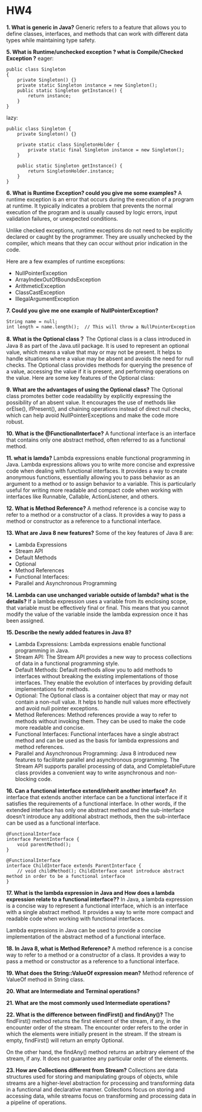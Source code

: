 # HW4
**1. What is generic in Java?**
Generic refers to a feature that allows you to define classes, interfaces, and methods that can work with different data types while maintaining type safety. 

**5. What is Runtime/unchecked exception ? what is Compile/Checked Exception ?**
eager:
```
public class Singleton
{
    private Singleton() {}
    private static Singleton instance = new Singleton();
    public static Singleton getInstance() {
        return instance;
    }
}
```

lazy:
```
public class Singleton {
    private Singleton() {}

    private static class SingletonHolder {
        private static final Singleton instance = new Singleton();
    }

    public static Singleton getInstance() {
        return SingletonHolder.instance;
    }
}
```

**6. What is Runtime Exception? could you give me some examples?**
A runtime exception is an error that occurs during the execution of a program at runtime. It typically indicates a problem that prevents the normal execution of the program and is usually caused by logic errors, input validation failures, or unexpected conditions.

Unlike checked exceptions, runtime exceptions do not need to be explicitly declared or caught by the programmer. They are usually unchecked by the compiler, which means that they can occur without prior indication in the code.

Here are a few examples of runtime exceptions:
- NullPointerException
- ArrayIndexOutOfBoundsException
- ArithmeticException
- ClassCastException
- IllegalArgumentException

**7. Could you give me one example of NullPointerException?**
```
String name = null;
int length = name.length();  // This will throw a NullPointerException
```

**8. What is the Optional class？**
The Optional class is a class introduced in Java 8 as part of the Java.util package. It is used to represent an optional value, which means a value that may or may not be present. It helps to handle situations where a value may be absent and avoids the need for null checks. The Optional class provides methods for querying the presence of a value, accessing the value if it is present, and performing operations on the value. Here are some key features of the Optional class:

**9. What are the advantages of using the Optional class?**
The Optional class promotes better code readability by explicitly expressing the possibility of an absent value. It encourages the use of methods like orElse(), ifPresent(), and chaining operations instead of direct null checks, which can help avoid NullPointerExceptions and make the code more robust.

**10. What is the @FunctionalInterface?**
A functional interface is an interface that contains only one abstract method, often referred to as a functional method.

**11. what is lamda?**
Lambda expressions enable functional programming in Java. Lambda expressions allows you to write more concise and expressive code when dealing with functional interfaces. It provides a way to create anonymous functions, essentially allowing you to pass behavior as an argument to a method or to assign behavior to a variable. This is particularly useful for writing more readable and compact code when working with interfaces like Runnable, Callable, ActionListener, and others.

**12. What is Method Reference?**
A method reference is a concise way to refer to a method or a constructor of a class. It provides a way to pass a method or constructor as a reference to a functional interface.

**13. What are Java 8 new features?**
Some of the key features of Java 8 are:
- Lambda Expressions
- Stream API
- Default Methods
- Optional
- Method References
- Functional Interfaces:
- Parallel and Asynchronous Programming

**14. Lambda can use unchanged variable outside of lambda? what is the details?**
If a lambda expression uses a variable from its enclosing scope, that variable must be effectively final or final. This means that you cannot modify the value of the variable inside the lambda expression once it has been assigned.

**15. Describe the newly added features in Java 8?**
- Lambda Expressions: Lambda expressions enable functional programming in Java. 
- Stream API: The Stream API provides a new way to process collections of data in a functional programming style. 
- Default Methods: Default methods allow you to add methods to interfaces without breaking the existing implementations of those interfaces. They enable the evolution of interfaces by providing default implementations for methods.
- Optional: The Optional class is a container object that may or may not contain a non-null value. It helps to handle null values more effectively and avoid null pointer exceptions.
- Method References: Method references provide a way to refer to methods without invoking them. They can be used to make the code more readable and concise.
- Functional Interfaces: Functional interfaces have a single abstract method and can be used as the basis for lambda expressions and method references.
- Parallel and Asynchronous Programming: Java 8 introduced new features to facilitate parallel and asynchronous programming. The Stream API supports parallel processing of data, and CompletableFuture class provides a convenient way to write asynchronous and non-blocking code.

**16. Can a functional interface extend/inherit another interface?**
An interface that extends another interface can be a functional interface if it satisfies the requirements of a functional interface. In other words, if the extended interface has only one abstract method and the sub-interface doesn't introduce any additional abstract methods, then the sub-interface can be used as a functional interface.
```
@FunctionalInterface
interface ParentInterface {
    void parentMethod();
}

@FunctionalInterface
interface ChildInterface extends ParentInterface {
    // void childMethod(); ChildInterface canot introduce abstract method in order to be a functional interface
}
```

**17.  What is the lambda expression in Java and How does a lambda expression relate to a functional interface??**
In Java, a lambda expression is a concise way to represent a functional interface, which is an interface with a single abstract method. It provides a way to write more compact and readable code when working with functional interfaces.

Lambda expressions in Java can be used to provide a concise implementation of the abstract method of a functional interface.

**18. In Java 8, what is Method Reference?**
A method reference is a concise way to refer to a method or a constructor of a class. It provides a way to pass a method or constructor as a reference to a functional interface.

**19. What does the String::ValueOf expression mean?**
Method reference of ValueOf method in String class.

**20. What are Intermediate and Terminal operations?**

**21. What are the most commonly used Intermediate operations?**

**22. What is the difference between findFirst() and findAny()?**
The findFirst() method returns the first element of the stream, if any, in the encounter order of the stream. The encounter order refers to the order in which the elements were initially present in the stream. If the stream is empty, findFirst() will return an empty Optional.

On the other hand, the findAny() method returns an arbitrary element of the stream, if any. It does not guarantee any particular order of the elements. 

**23. How are Collections different from Stream?**
Collections are data structures used for storing and manipulating groups of objects, while streams are a higher-level abstraction for processing and transforming data in a functional and declarative manner. Collections focus on storing and accessing data, while streams focus on transforming and processing data in a pipeline of operations.